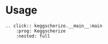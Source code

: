 # Usage

```{eval-rst}
.. click:: keggscherize.__main__:main
    :prog: Keggscherize
    :nested: full
```

